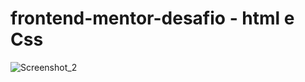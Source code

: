 # frontend-mentor-desafio - html e Css

![Screenshot_2](https://github.com/Sayonnara/frontend-mentor-desafio/assets/95715855/1b632924-1a14-4ea0-a03d-218d449542b0)
